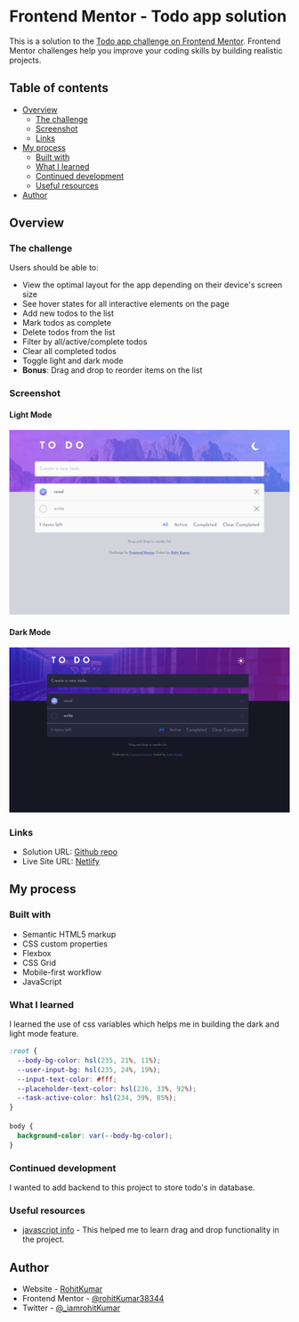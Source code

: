 # Frontend Mentor - Todo app solution

This is a solution to the [Todo app challenge on Frontend Mentor](https://www.frontendmentor.io/challenges/todo-app-Su1_KokOW). Frontend Mentor challenges help you improve your coding skills by building realistic projects.

## Table of contents

- [Overview](#overview)
  - [The challenge](#the-challenge)
  - [Screenshot](#screenshot)
  - [Links](#links)
- [My process](#my-process)
  - [Built with](#built-with)
  - [What I learned](#what-i-learned)
  - [Continued development](#continued-development)
  - [Useful resources](#useful-resources)
- [Author](#author)

## Overview

### The challenge

Users should be able to:

- View the optimal layout for the app depending on their device's screen size
- See hover states for all interactive elements on the page
- Add new todos to the list
- Mark todos as complete
- Delete todos from the list
- Filter by all/active/complete todos
- Clear all completed todos
- Toggle light and dark mode
- **Bonus**: Drag and drop to reorder items on the list

### Screenshot

#### Light Mode

![](./images/light-mode-todo.png)

#### Dark Mode

![](./images/dark-mode-todo.png)

### Links

- Solution URL: [Github repo](https://github.com/rohitKumar38344/Todo-app)
- Live Site URL: [Netlify](https://tasktofinish.netlify.app/)

## My process

### Built with

- Semantic HTML5 markup
- CSS custom properties
- Flexbox
- CSS Grid
- Mobile-first workflow
- JavaScript

### What I learned

I learned the use of css variables which helps me in building the dark and light mode feature.

```css
:root {
  --body-bg-color: hsl(235, 21%, 11%);
  --user-input-bg: hsl(235, 24%, 19%);
  --input-text-color: #fff;
  --placeholder-text-color: hsl(236, 33%, 92%);
  --task-active-color: hsl(234, 39%, 85%);
}

body {
  background-color: var(--body-bg-color);
}
```

### Continued development

I wanted to add backend to this project to store todo's in database.

### Useful resources

- [javascript info](https://javascript.info/) - This helped me to learn drag and drop functionality in the project.

## Author

- Website - [RohitKumar](https://github.com/rohitKumar38344)
- Frontend Mentor - [@rohitKumar38344](https://www.frontendmentor.io/profile/rohitKumar38344)
- Twitter - [@\_iamrohitKumar](https://twitter.com/_iamrohitKumar)
